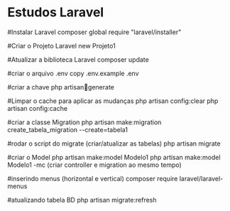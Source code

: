 # Estudos Laravel
#Instalar Laravel
composer global require "laravel/installer"

#Criar o Projeto
Laravel new Projeto1

#Atualizar a biblioteca Laravel
composer update

#criar o arquivo .env
copy .env.example .env

#criar a chave
php artisan:key:generate

#Limpar o cache para aplicar as mudanças
php artisan config:clear
php artisan config:cache

#criar a classe Migration
php artisan make:migration create_tabela_migration --create=tabela1

#rodar o script do migrate (criar/atualizar as tabelas)
php artisan migrate

#criar o Model
php artisan make:model Modelo1
php artisan make:model Modelo1 -mc (criar controller e migration ao mesmo tempo)

#inserindo menus (horizontal e vertical)
composer require laravel/laravel-menus

#atualizando tabela BD
php artisan migrate:refresh
